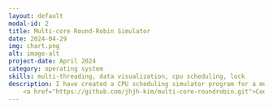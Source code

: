 ```yaml
---
layout: default
modal-id: 2
title: Multi-core Round-Robin Simulator
date: 2024-04-29
img: chart.png
alt: image-alt
project-date: April 2024
category: operating system
skills: multi-threading, data visualization, cpu scheduling, lock
description: I have created a CPU scheduling simulator program for a multi-core system environment. Each core simulates its own scheduling using separate threads within the program. I have implemented the round-robin CPU scheduling algorithm, introduced a CPU time clock for synchronization, and provided a visualization of the CPU scheduling process using Pyplot. <br>
	<a href="https://github.com/jhjh-kim/multi-core-roundrobin.git">Code</a>
---
```

